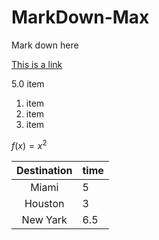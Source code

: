 # MarkDown-Max
Mark down here

[This is a link](www.apple.com)

5.0 item
1. item
1. item
1. item

$f(x) = x^2$

| Destination | time |
|:---:|:---|
|Miami|5|
|Houston|3|
|New Yark|6.5|
